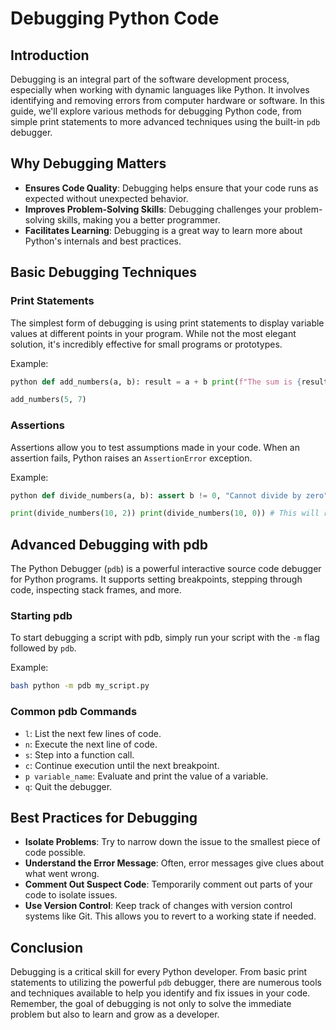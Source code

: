 # Debugging Python Code

## Introduction

Debugging is an integral part of the software development process, especially when working with dynamic languages like Python. It involves identifying and removing errors from computer hardware or software. In this guide, we'll explore various methods for debugging Python code, from simple print statements to more advanced techniques using the built-in `pdb` debugger.

## Why Debugging Matters

- **Ensures Code Quality**: Debugging helps ensure that your code runs as expected without unexpected behavior.
- **Improves Problem-Solving Skills**: Debugging challenges your problem-solving skills, making you a better programmer.
- **Facilitates Learning**: Debugging is a great way to learn more about Python's internals and best practices.

## Basic Debugging Techniques

### Print Statements

The simplest form of debugging is using print statements to display variable values at different points in your program. While not the most elegant solution, it's incredibly effective for small programs or prototypes.

Example:

```python
python def add_numbers(a, b): result = a + b print(f"The sum is {result}") return result

add_numbers(5, 7)
```

### Assertions

Assertions allow you to test assumptions made in your code. When an assertion fails, Python raises an `AssertionError` exception.

Example:
```python
python def divide_numbers(a, b): assert b != 0, "Cannot divide by zero" return a / b

print(divide_numbers(10, 2)) print(divide_numbers(10, 0)) # This will raise AssertionError
```

## Advanced Debugging with pdb

The Python Debugger (`pdb`) is a powerful interactive source code debugger for Python programs. It supports setting breakpoints, stepping through code, inspecting stack frames, and more.

### Starting pdb

To start debugging a script with pdb, simply run your script with the `-m` flag followed by `pdb`.

Example:

```bash
bash python -m pdb my_script.py
```

### Common pdb Commands

- `l`: List the next few lines of code.
- `n`: Execute the next line of code.
- `s`: Step into a function call.
- `c`: Continue execution until the next breakpoint.
- `p variable_name`: Evaluate and print the value of a variable.
- `q`: Quit the debugger.

## Best Practices for Debugging

- **Isolate Problems**: Try to narrow down the issue to the smallest piece of code possible.
- **Understand the Error Message**: Often, error messages give clues about what went wrong.
- **Comment Out Suspect Code**: Temporarily comment out parts of your code to isolate issues.
- **Use Version Control**: Keep track of changes with version control systems like Git. This allows you to revert to a working state if needed.

## Conclusion

Debugging is a critical skill for every Python developer. From basic print statements to utilizing the powerful `pdb` debugger, there are numerous tools and techniques available to help you identify and fix issues in your code. Remember, the goal of debugging is not only to solve the immediate problem but also to learn and grow as a developer.

